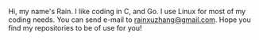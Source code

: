 Hi, my name's Rain. I like coding in C, and Go. I use Linux for most of my coding needs. You can send e-mail to rainxuzhang@gmail.com. Hope you find my repositories to be of use for you!
